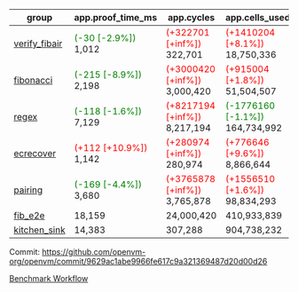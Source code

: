 | group | app.proof_time_ms | app.cycles | app.cells_used | leaf.proof_time_ms | leaf.cycles | leaf.cells_used |
| -- | -- | -- | -- | -- | -- | -- |
| [verify_fibair](https://github.com/openvm-org/openvm/blob/benchmark-results/benchmarks-pr/1567/verify_fibair-9629ac1abe9966fe617c9a321369487d20d00d26.md) |<span style='color: green'>(-30 [-2.9%])</span> 1,012 | <span style='color: red'>(+322701 [+inf%])</span> 322,701 | <span style='color: red'>(+1410204 [+8.1%])</span> 18,750,336 |- | - | - |
| [fibonacci](https://github.com/openvm-org/openvm/blob/benchmark-results/benchmarks-pr/1567/fibonacci-9629ac1abe9966fe617c9a321369487d20d00d26.md) |<span style='color: green'>(-215 [-8.9%])</span> 2,198 | <span style='color: red'>(+3000420 [+inf%])</span> 3,000,420 | <span style='color: red'>(+915004 [+1.8%])</span> 51,504,507 |<span style='color: green'>(-111 [-3.6%])</span> 2,997 | <span style='color: red'>(+1247937 [+inf%])</span> 1,247,937 | <span style='color: red'>(+1050658 [+1.5%])</span> 70,885,336 |
| [regex](https://github.com/openvm-org/openvm/blob/benchmark-results/benchmarks-pr/1567/regex-9629ac1abe9966fe617c9a321369487d20d00d26.md) |<span style='color: green'>(-118 [-1.6%])</span> 7,129 | <span style='color: red'>(+8217194 [+inf%])</span> 8,217,194 | <span style='color: green'>(-1776160 [-1.1%])</span> 164,734,992 |<span style='color: green'>(-3687 [-29.3%])</span> 8,878 | <span style='color: red'>(+3326714 [+inf%])</span> 3,326,714 | <span style='color: green'>(-59115652 [-19.5%])</span> 244,540,374 |
| [ecrecover](https://github.com/openvm-org/openvm/blob/benchmark-results/benchmarks-pr/1567/ecrecover-9629ac1abe9966fe617c9a321369487d20d00d26.md) |<span style='color: red'>(+112 [+10.9%])</span> 1,142 | <span style='color: red'>(+280974 [+inf%])</span> 280,974 | <span style='color: red'>(+776646 [+9.6%])</span> 8,866,644 |<span style='color: green'>(-770 [-7.3%])</span> 9,734 | <span style='color: red'>(+2934913 [+inf%])</span> 2,934,913 | <span style='color: red'>(+2132342 [+0.9%])</span> 247,226,694 |
| [pairing](https://github.com/openvm-org/openvm/blob/benchmark-results/benchmarks-pr/1567/pairing-9629ac1abe9966fe617c9a321369487d20d00d26.md) |<span style='color: green'>(-169 [-4.4%])</span> 3,680 | <span style='color: red'>(+3765878 [+inf%])</span> 3,765,878 | <span style='color: red'>(+1556510 [+1.6%])</span> 98,834,293 |<span style='color: green'>(-3353 [-43.6%])</span> 4,343 | <span style='color: red'>(+2010279 [+inf%])</span> 2,010,279 | <span style='color: green'>(-57515639 [-28.0%])</span> 148,009,695 |
| [fib_e2e](https://github.com/openvm-org/openvm/blob/benchmark-results/benchmarks-pr/1567/fib_e2e-9629ac1abe9966fe617c9a321369487d20d00d26.md) | 18,159 |  24,000,420 |  410,933,839 | 15,308 |  7,462,520 |  441,088,243 |
| [kitchen_sink](https://github.com/openvm-org/openvm/blob/benchmark-results/benchmarks-pr/1567/kitchen_sink-9629ac1abe9966fe617c9a321369487d20d00d26.md) | 14,383 |  307,288 |  904,738,232 | 21,060 |  7,903,994 |  769,363,274 |


Commit: https://github.com/openvm-org/openvm/commit/9629ac1abe9966fe617c9a321369487d20d00d26

[Benchmark Workflow](https://github.com/openvm-org/openvm/actions/runs/16814805979)
